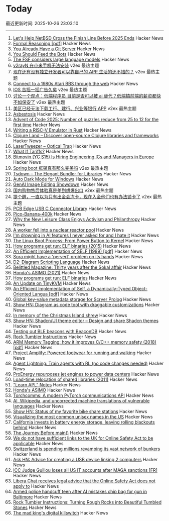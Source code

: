 # Today

最近更新时间: 2025-10-26 23:03:10

--- 
1. [Let's Help NetBSD Cross the Finish Line Before 2025 Ends](https://mail-index.netbsd.org/netbsd-users/2025/10/26/msg033327.html) Hacker News
2. [Formal Reasoning [pdf]](https://cs.ru.nl/~freek/courses/fr-2025/public/fr.pdf) Hacker News
3. [You Already Have a Git Server](https://maurycyz.com/misc/easy_git/) Hacker News
4. [You Should Feed the Bots](https://maurycyz.com/misc/the_cost_of_trash/) Hacker News
5. [The FSF considers large language models](https://lwn.net/Articles/1040888/) Hacker News
6. [v2rayN 在小米手机无法安装](https://www.v2ex.com/t/1168426) v2ex 最热主题
7. [现在还有没有独立开发者可以靠自己的 APP 生活的还不错的？](https://www.v2ex.com/t/1168391) v2ex 最热主题
8. [Connect to a 1980s Atari BBS through the web](https://www.southernamis.com/ataribbsconnect) Hacker News
9. [IOS 苦摇一摇广告久矣](https://www.v2ex.com/t/1168406) v2ex 最热主题
10. [讨论一个观点：低端程序员 目前是否可以被 ai 替代？低端搞前端的薪资都快不如保安了](https://www.v2ex.com/t/1168386) v2ex 最热主题
11. [美区已经无法下载工行、建行、兴业等银行 APP](https://www.v2ex.com/t/1168383) v2ex 最热主题
12. [Asbestosis](https://diamondgeezer.blogspot.com/2025/10/asbestosis.html) Hacker News
13. [Advent of Code 2025: Number of puzzles reduce from 25 to 12 for the first time](https://adventofcode.com/2025/about#faq_num_days) Hacker News
14. [Writing a RISC-V Emulator in Rust](https://book.rvemu.app/) Hacker News
15. [Clojure Land – Discover open-source Clojure libraries and frameworks](https://clojure.land/) Hacker News
16. [LaserTweezer – Optical Trap](https://www.gaudi.ch/GaudiLabs/?page_id=578) Hacker News
17. [What If Tariffs?](https://www.swatch.com/en-en/what-if-tariffs-so34z106/SO34Z106.html) Hacker News
18. [Bitmovin (YC S15) Is Hiring Engineering ICs and Managers in Europe](https://bitmovin.com/careers) Hacker News
19. [Spring boot 框架真有那么完美吗](https://www.v2ex.com/t/1168385) v2ex 最热主题
20. [Tsdown – The Elegant Bundler for Libraries](https://tsdown.dev/) Hacker News
21. [Auto Dark Mode for Windows](https://github.com/AutoDarkMode/Windows-Auto-Night-Mode) Hacker News
22. [GenAI Image Editing Showdown](https://genai-showdown.specr.net/) Hacker News
23. [国内购物售后体验真是差到想爆出口](https://www.v2ex.com/t/1168390) v2ex 最热主题
24. [提个醒，一直以为只有出金会冻卡，现在入金他们也有办法锁卡了](https://www.v2ex.com/t/1168381) v2ex 最热主题
25. [PCB Edge USB C Connector Library](https://github.com/AnasMalas/pcb-edge-usb-c) Hacker News
26. [Pico-Banana-400k](https://github.com/apple/pico-banana-400k) Hacker News
27. [Why the New Leisure Class Enjoys Activism and Philanthropy](https://letter.palladiummag.com/p/early-article-why-the-new-leisure) Hacker News
28. [A worker fell into a nuclear reactor pool](https://www.nrc.gov/reading-rm/doc-collections/event-status/event/2025/20251022en?brid=vscAjql9kZL1FfGE7TYHVw#en57996:~:text=TRANSPORT%20OF%20CONTAMINATED%20PERSON%20OFFSITE) Hacker News
29. [I'm drowning in AI features I never asked for and I hate it](https://www.makeuseof.com/ai-features-being-rammed-down-our-throats/) Hacker News
30. [The Linux Boot Process: From Power Button to Kernel](https://www.0xkato.xyz/linux-boot/) Hacker News
31. [How programs get run: ELF binaries (2015)](https://lwn.net/Articles/631631/) Hacker News
32. [An Efficient Implementation of SELF (1989) [pdf]](https://courses.cs.washington.edu/courses/cse501/15sp/papers/chambers.pdf) Hacker News
33. [Sora might have a 'pervert' problem on its hands](https://www.businessinsider.com/sora-video-openai-fetish-content-my-face-problem-2025-10) Hacker News
34. [D2: Diagram Scripting Language](https://d2lang.com/tour/intro/) Hacker News
35. [Belittled Magazine: Thirty years after the Sokal affair](https://thebaffler.com/salvos/belittled-magazine-robbins) Hacker News
36. [Honda's ASIMO (2021)](https://www.robotsgottalents.com/post/asimo) Hacker News
37. [How programs get run: ELF binaries](https://lwn.net/Articles/631631/) Hacker News
38. [An Update on TinyKVM](https://fwsgonzo.medium.com/an-update-on-tinykvm-7a38518e57e9) Hacker News
39. [An Efficient Implementation of Self, a Dynamically-Typed Object-Oriented Langua [pdf]](https://courses.cs.washington.edu/courses/cse501/15sp/papers/chambers.pdf) Hacker News
40. [Global key-value metadata storage for Scryer Prolog](https://github.com/jjtolton/environment.pl) Hacker News
41. [Show HN: Diagram as code tool with draggable customizations](https://github.com/RohanAdwankar/oxdraw) Hacker News
42. [In memory of the Christmas Island shrew](https://news.mongabay.com/2025/10/in-memory-of-the-christmas-island-shrew/) Hacker News
43. [Show HN: Shadcn/UI theme editor – Design and share Shadcn themes](https://shadcnthemer.com) Hacker News
44. [Testing out BLE beacons with BeaconDB](https://blog.matthewbrunelle.com/testing-out-ble-beacons-with-beacondb/) Hacker News
45. [Rock Tumbler Instructions](https://rocktumbler.com/tips/rock-tumbler-instructions/) Hacker News
46. [ARM Memory Tagging: how it improves C/C++ memory safety (2018) [pdf]](https://llvm.org/devmtg/2018-10/slides/Serebryany-Stepanov-Tsyrklevich-Memory-Tagging-Slides-LLVM-2018.pdf) Hacker News
47. [Project Amplify: Powered footwear for running and walking](https://about.nike.com/en/newsroom/releases/nike-project-amplify-official-images) Hacker News
48. [Agent Lightning: Train agents with RL (no code changes needed)](https://github.com/microsoft/agent-lightning) Hacker News
49. [ProEnergy repurposes jet engines to power data centers](https://www.datacenterdynamics.com/en/news/proenergy-offers-repurposed-jet-engines-to-data-cent/) Hacker News
50. [Load-time relocation of shared libraries (2011)](https://eli.thegreenplace.net/2011/08/25/load-time-relocation-of-shared-libraries/) Hacker News
51. ["Learn APL" Notes](https://luksamuk.codes/pages/learn-apl.html) Hacker News
52. [Honda's ASIMO](https://www.robotsgottalents.com/post/asimo) Hacker News
53. [Torchcomms: A modern PyTorch communications API](https://pytorch.org/blog/torchcomms/) Hacker News
54. [AI, Wikipedia, and uncorrected machine translations of vulnerable languages](https://www.technologyreview.com/2025/09/25/1124005/ai-wikipedia-vulnerable-languages-doom-spiral/) Hacker News
55. [Show HN: Status of my favorite bike share stations](https://blog.alexboden.ca/toronto-bike-share-status/) Hacker News
56. [Visualizing the most common unisex names in the US](https://nameplay.org/blog/common-unisex-names-by-gender-ratio) Hacker News
57. [California invests in battery energy storage, leaving rolling blackouts behind](https://www.latimes.com/environment/story/2025-10-17/california-made-it-through-another-summer-without-a-flex-alert) Hacker News
58. [The Journey Before main()](https://amit.prasad.me/blog/before-main) Hacker News
59. [We do not have sufficient links to the UK for Online Safety Act to be applicable](https://libera.chat/news/advised) Hacker News
60. [Switzerland is spending millions revamping its vast network of bunkers](https://www.washingtonpost.com/world/2025/10/25/switzerland-nuclear-bunkers-overhaul/) Hacker News
61. [Ask HN: Advice for creating a USB device linking 2 computers](https://news.ycombinator.com/item?id=45706169) Hacker News
62. [ICC Judge Guillou loses all US IT accounts after MAGA sanctions [FR]](https://www.franceinfo.fr/replay-radio/nouveau-monde/quand-les-sanctions-internationales-emises-par-washington-imposent-une-vie-deconnectee-a-un-magistrat-francais_7545724.html) Hacker News
63. [Libera Chat receives legal advice that the Online Safety Act does not apply to](https://libera.chat/news/advised) Hacker News
64. [Armed police handcuff teen after AI mistakes chip bag for gun in Baltimore](https://www.bbc.com/news/articles/cgjdlx92lylo) Hacker News
65. [Rock Tumbler Instructions: Turning Rough Rocks into Beautiful Tumbled Stones](https://rocktumbler.com/tips/rock-tumbler-instructions/) Hacker News
66. [The mad king's digital killswitch](https://pluralistic.net/2025/10/20/post-american-internet/#huawei-with-american-characteristics) Hacker News
